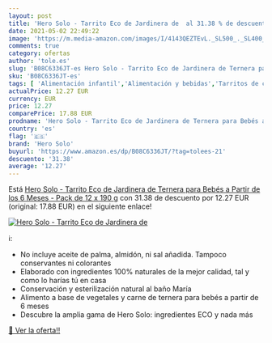 ```yaml
---
layout: post
title: 'Hero Solo - Tarrito Eco de Jardinera de  al 31.38 % de descuento'
date: 2021-05-02 22:49:22
image: 'https://m.media-amazon.com/images/I/4143QEZTEvL._SL500_._SL400_.jpg'
comments: true
category: ofertas
author: 'tole.es'
slug: 'B08C6336JT-es Hero Solo - Tarrito Eco de Jardinera de Ternera para Bebés...'
sku: 'B08C6336JT-es'
tags: [ 'Alimentación infantil','Alimentación y bebidas','Tarritos de carne y pescado para bebé','Tarritos, purés y postres para bebé','bebés','hero solo', ]
actualPrice: 12.27 EUR
currency: EUR
price: 12.27
comparePrice: 17.88 EUR
prodname: 'Hero Solo - Tarrito Eco de Jardinera de Ternera para Bebés a Partir de los 6 Meses - Pack de 12 x 190 g'
country: 'es'
flag: '🇪🇸'
brand: 'Hero Solo'
buyurl: 'https://www.amazon.es/dp/B08C6336JT/?tag=tolees-21'
descuento: '31.38'
average: '12.27'
---
```


Está [Hero Solo - Tarrito Eco de Jardinera de Ternera para Bebés a Partir de los 6 Meses - Pack de 12 x 190 g](https://www.amazon.es/dp/B08C6336JT/?tag=tolees-21) con 31.38 de descuento por 12.27 EUR (original: 17.88 EUR) en el siguiente enlace!

[![Hero Solo - Tarrito Eco de Jardinera de ](https://m.media-amazon.com/images/I/4143QEZTEvL._SL500_._SL400_.jpg)](https://www.amazon.es/dp/B08C6336JT/?tag=tolees-21)

ℹ️:

- No incluye aceite de palma, almidón, ni sal añadida. Tampoco conservantes ni colorantes
- Elaborado con ingredientes 100% naturales de la mejor calidad, tal y como lo harías tú en casa
- Conservación y esterilización natural al baño María
- Alimento a base de vegetales y carne de ternera para bebés a partir de 6 meses
- Descubre la amplia gama de Hero Solo: ingredientes ECO y nada más

[🛒 Ver la oferta!!](https://www.amazon.es/dp/B08C6336JT/?tag=tolees-21)
